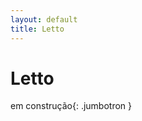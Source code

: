 ```yaml
---
layout: default
title: Letto
---
```


# Letto

<span color="red">em construção</span>{: .jumbotron }